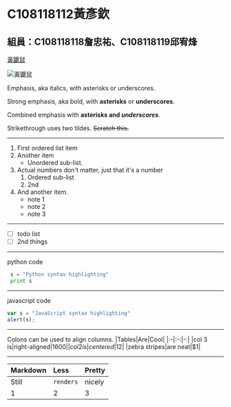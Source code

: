 # C108118112黃彥欽

## 組員：C108118118詹忠祐、C108118119邱宥烽

[黃鼴鼠](https://static.wikia.nocookie.net/fantendo/images/2/21/Monty_Mole_NSMBU_Solo.png/revision/latest/scale-to-width-down/984?cb=20151206145547)

![黃鼴鼠](https://mario.wiki.gallery/images/2/20/MontymoleNSMBU.png)

Emphasis, aka italics, with asterisks or underscores.

Strong emphasis, aka bold, with **asterisks** or **underscores**.

Combined emphasis with **asterisks and *underscores***.

Strikethrough uses two tildes. ~~Scratch this.~~

___

1. First ordered list item
2. Another item
   * Unordered sub-list.
3. Actual numbers don't matter, just that it's a number
   1. Ordered sub-list
   2. 2nd
4. And another item.
   * note 1
   * note 2
   * note 3  
___
- [ ] todo list
- [ ] 2nd things
___
python code
```python
 s = "Python syntax highlighting"
 print s
```
___
javascript code
```js
var s = "JavaScript syntax highlighting"
alert(s);
```
___
Colons can be used to align columns.
|Tables|Are|Cool|
|:-|:-:|-:|
|col 3 is|right-aligned|$1600|
|col 2 is|centered|$12|
|zebra stripes|are neat|$1|
___
|Markdown|Less|Pretty|
|:-|:-|:-|
|Still|`renders`|nicely|
|1|2|3|

